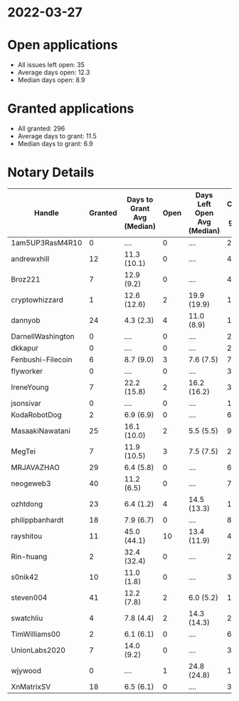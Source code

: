 2022-03-27
==========

# Open applications

- All issues left open: 35
- Average days open: 12.3
- Median days open: 8.9

# Granted applications

- All granted: 296
- Average days to grant: 11.5
- Median days to grant: 6.9

# Notary Details

| Handle            |   Granted | Days to Grant Avg (Median)   |   Open | Days Left Open Avg (Median)   |   Closed (no grant) |
|-------------------|-----------|------------------------------|--------|-------------------------------|---------------------|
| 1am5UP3RasM4R10   |         0 | ....                         |      0 | ....                          |                   2 |
| andrewxhill       |        12 | 11.3  (10.1)                 |      0 | ....                          |                  46 |
| Broz221           |         7 | 12.9  (9.2)                  |      0 | ....                          |                  41 |
| cryptowhizzard    |         1 | 12.6  (12.6)                 |      2 | 19.9  (19.9)                  |                  17 |
| dannyob           |        24 | 4.3  (2.3)                   |      4 | 11.0  (8.9)                   |                 102 |
| DarnellWashington |         0 | ....                         |      0 | ....                          |                   2 |
| dkkapur           |         0 | ....                         |      0 | ....                          |                   2 |
| Fenbushi-Filecoin |         6 | 8.7  (9.0)                   |      3 | 7.6  (7.5)                    |                  76 |
| flyworker         |         0 | ....                         |      0 | ....                          |                   3 |
| IreneYoung        |         7 | 22.2  (15.8)                 |      2 | 16.2  (16.2)                  |                  31 |
| jsonsivar         |         0 | ....                         |      0 | ....                          |                  13 |
| KodaRobotDog      |         2 | 6.9  (6.9)                   |      0 | ....                          |                   6 |
| MasaakiNawatani   |        25 | 16.1  (10.0)                 |      2 | 5.5  (5.5)                    |                  96 |
| MegTei            |         7 | 11.9  (10.5)                 |      3 | 7.5  (7.5)                    |                  20 |
| MRJAVAZHAO        |        29 | 6.4  (5.8)                   |      0 | ....                          |                  65 |
| neogeweb3         |        40 | 11.2  (6.5)                  |      0 | ....                          |                  74 |
| ozhtdong          |        23 | 6.4  (1.2)                   |      4 | 14.5  (13.3)                  |                 104 |
| philippbanhardt   |        18 | 7.9  (6.7)                   |      0 | ....                          |                  81 |
| rayshitou         |        11 | 45.0  (44.1)                 |     10 | 13.4  (11.9)                  |                  48 |
| Rin-huang         |         2 | 32.4  (32.4)                 |      0 | ....                          |                   2 |
| s0nik42           |        10 | 11.0  (1.8)                  |      0 | ....                          |                  36 |
| steven004         |        41 | 12.2  (7.8)                  |      2 | 6.0  (5.2)                    |                 148 |
| swatchliu         |         4 | 7.8  (4.4)                   |      2 | 14.3  (14.3)                  |                  24 |
| TimWilliams00     |         2 | 6.1  (6.1)                   |      0 | ....                          |                   6 |
| UnionLabs2020     |         7 | 14.0  (9.2)                  |      0 | ....                          |                  30 |
| wjywood           |         0 | ....                         |      1 | 24.8  (24.8)                  |                  10 |
| XnMatrixSV        |        18 | 6.5  (6.1)                   |      0 | ....                          |                  32 |